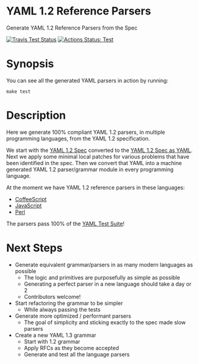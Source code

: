 YAML 1.2 Reference Parsers
==========================

Generate YAML 1.2 Reference Parsers from the Spec

[![Travis Test Status](
https://travis-ci.org/yaml/yaml-reference-parser.svg?branch=master)](
https://travis-ci.org/yaml/yaml-reference-parser)
[![Actions Status: Test](
https://github.com/yaml/yaml-reference-parser/workflows/Test/badge.svg)](
https://github.com/yaml/yaml-reference-parser/actions?query=workflow%3A"Test")

# Synopsis

You can see all the generated YAML parsers in action by running:
```
make test
```

# Description

Here we generate 100% compliant YAML 1.2 parsers, in multiple programming
languages, from the YAML 1.2 specification.

We start with the [YAML 1.2 Spec](
https://yaml.org/spec/1.2/spec.html#id2770814) converted to the [YAML 1.2 Spec
as YAML](
https://github.com/yaml/yaml-grammar/blob/master/yaml-spec-1.2-patch.yaml).
Next we apply some minimal local patches for various problems that have been
identified in the spec.
Then we convert that YAML into a machine generated YAML 1.2 parser/grammar
module in every programming language.

At the moment we have YAML 1.2 reference parsers in these languages:
  * [CoffeeScript](
    https://github.com/yaml/yaml-grammar/tree/master/parser/coffeescript/lib/grammar.coffee)
  * [JavaScript](
    https://github.com/yaml/yaml-grammar/tree/master/parser/javascript/lib/grammar.js)
  * [Perl](
    https://github.com/yaml/yaml-grammar/tree/master/parser/perl/lib/Grammar.pm)

The parsers pass 100% of the [YAML Test Suite](
https://github.com/yaml/yaml-test-suite/)!

# Next Steps

* Generate equivalent grammar/parsers in as many modern languages as possible
  * The logic and primitives are purposefully as simple as possible
  * Generating a perfect parser in a new language should take a day or 2
  * Contributors welcome!
* Start refactoring the grammar to be simpler
  * While always passing the tests
* Generate more optimized / performant parsers
  * The goal of simplicity and sticking exactly to the spec made slow parsers
* Create a new YAML 1.3 grammar
  * Start with 1.2 grammar
  * Apply RFCs as they become accepted
  * Generate and test all the language parsers
